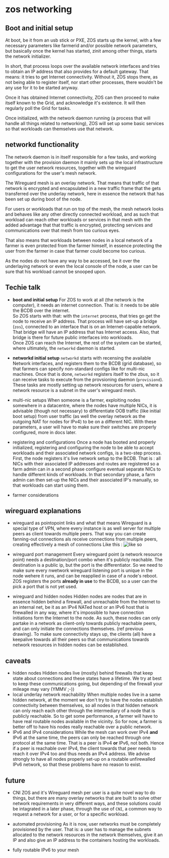 # zos networking

## Boot and initial setup

At boot, be it from an usb stick or PXE, ZOS starts up the kernel, with a few necessary parameters like farmerid and/or possible network parameters, but basically once the kernel has started, zinit among other things, starts the network initializer.

In short, that process loops over the available network interfaces and tries to obtain an IP address that also provides for a default gateway. That means: it tries to get Internet connectivity. Without it, ZOS stops there, as not being able to register itself, nor start other processes, there wouldn't be any use for it to be started anyway.

Once it has obtained Internet connectivity, ZOS can then proceed to make itself known to the Grid, and acknowledge it's existence. It will then regularly poll the Grid for tasks.

Once initialized, with the network daemon running (a process that will handle all things related to networking), ZOS will set up some basic services so that workloads can themselves use that network.

## networkd functionality

The network daemon is in itself responsible for a few tasks, and working together with the provision daemon it mainly sets up the local infrastructure to get the user network resources, together with the wireguard configurations for the user's mesh network.

The Wireguard mesh is an overlay network. That means that traffic of that network is encrypted and encapsulated in a new traffic frame that the gets transferred over the underlay network, here in essence the network that has been set up during boot of the node.

For users or workloads that run on top of the mesh, the mesh network looks and behaves like any other directly connected workload, and as such that workload can reach other workloads or services in that mesh with the added advantage that that traffic is encrypted, protecting services and communications over that mesh from too curious eyes.

That also means that workloads between nodes in a local network of a farmer is even protected from the farmer himself, in essence protecting the user from the farmer in case that farmer could become too curious.

As the nodes do not have any way to be accessed, be it over the underlaying network  or even the local console of the node, a user can be sure that his workload cannot be snooped upon.

## Techie talk

- **boot and initial setup**
For ZOS to work at all (the network is the computer), it needs an internet connection. That is: it needs to be able the BCDB over the internet.  
So ZOS starts with that: with the `internet` process, that tries go get the node to receive an IP address. That process will have set-up a bridge (`zos`), connected to an interface that is on an Internet-capable network. That bridge will have an IP address that has Internet access.
Also, that bridge is there for future public interfaces into workloads.  
Once ZOS can reach the Internet, the rest of the system can be  started, where ultimately, the `networkd` daemon is started.
- **networkd initial setup**
`networkd` starts with recensing the available Network interfaces, and registers them to the BCDB (grid database), so that farmers can specify non-standard configs like for multi-nic machines. Once that is done, `networkd` registers itself to the zbus, so it can receive tasks to execute from the provsioning daemon (`provisiond`).  
These tasks are mostly setting up network resources for users, where a network resource is a subnet in the user's wireguard mesh.

- multi-nic setups
When someone is a farmer, exploiting nodes somewhere in a datacentre, where the nodes have multiple NICs, it is advisable (though not necessary) to differentiate OOB traffic (like initial boot setup) from user traffic (as well the overlay network as the outgoing NAT for nodes for IPv4) to be on a different NIC. With these parameters, a user will have to make sure their switches are properly configured, more in docs later.
- registering and configurations
Once a node has booted and properly initialized, registering and configuring the node to be able to accept workloads and their associated network configs, is a two-step process.  
First, the node registers it's live network setup to the BCDB. That is : all NICs with their associated IP addresses and routes are registered so a farm admin can in a second phase configure eventual separate NICs to handle different kinds of workloads.
In that secondary phase, a farm admin can then set-up the NICs and their associated IP's manually, so that workloads can start using them.
- farmer considerations

## wireguard explanations

- wireguard as pointopoint links and what that means
Wireguard is a special type of VPN, where every instance is as well server for multiple peers as client towards multiple peers. That way you can create fanning-out connections als receive connections from multiple peers, creating effectively a mesh of connections Like this :
![like so](https://github.com/threefoldtech/zos/blob/master/specs/network/HIDDEN-PUBLIC.png)

- wireguard port management
Every wireguard point (a network resource point) needs a destination/port combo when it's  publicly reachable. The destination is a public ip, but the port is the differentiator. So we need to make sure every nwetwork wireguard listening port is unique in the node wehere it runs, and can be reapplied in case of a node's reboot.
ZOS registers the ports **already in use** to the BCDB, so a user can the pick a port that is not yet used.

- wireguard and hidden nodes
Hidden nodes are nodes that are in essence hidden behind a firewall, and unreachable from the Internet to an internal net, be it as an IPv4 NATed host or an IPv6 host that is firewalled in any way, where it's impossible to have connection initiations form the Internet to the node.
As such, these nodes can only partake in a network as client-only towards publicly reachable peers, and can only initiate the connections themselves. (ref previous drawing).
To make sure connectivity stays up, the clients (all) have a keepalive towards all their peers so that communications towards network resources in hidden nodes can be established.

## caveats

- hidden nodes
Hidden nodes live (mostly) behind firewalls that keep state about connections and these states have a lifetime. We try at best to keep these communications going, but depending of the firewall your mileage may vary (YMMV ;-))
- local underlay network reachability
When multiple nodes live in a same hidden network, at the moment we don't try to have the nodes establish connectivity between themselves, so all nodes in that hidden network can only reach each other through the intermediary of a node that is publicly reachable. So to get some performance, a farmer will have to have real routable nodes available in the vicinity.
So for now, a farmer is better off to have his nodes really reachable over a public network.
- IPv6 and IPv4 considerations
While the mesh can work over IPv4 __and__ IPv6 at the same time, the peers can only be reached through one protocol at the same time. That is a peer is IPv4 __or__ IPv6, not both. Hence if a peer is reachable over IPv4, the client towards that peer needs to reach it over IPv4 too and thus needs an IPv4 address.
We advise strongly to have all nodes properly set-up on a routable unfirewalled IPv6 network, so that these problems have no reason to exist.

## future

- CNI
ZOS and it's Wireguard mesh per user is a quite novel way to do things, but there are many overlay networks that are built to solve other network requirements in very different ways, and these solutions could be intagrated in a later phase, through the use of `CNI`, a common way to request a network for a user, or for a specific workload.
- automated provisioning
As it is now, user networks must be completely provisioned by the user. That is: a user has to manage the subnets allocated to the network resources in the network themselves, give it an IP and also give an IP address to the containers hosting the workloads.

- fully routable IPv6 to your mesh
